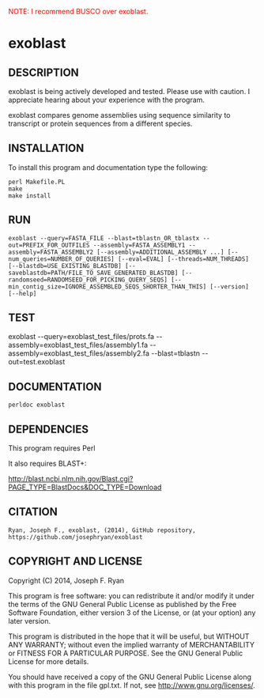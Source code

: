 <font color=red>NOTE: I recommend BUSCO over exoblast.</font>

exoblast
=======

DESCRIPTION
-----------

exoblast is being actively developed and tested. Please use with caution. I appreciate hearing about your experience with the program.

exoblast compares genome assemblies using sequence similarity to transcript or protein sequences from a different species.

INSTALLATION
------------

To install this program and documentation type the following:

    perl Makefile.PL
    make
    make install

RUN
---

    exoblast --query=FASTA_FILE --blast=tblastn_OR_tblastx --out=PREFIX_FOR_OUTFILES --assembly=FASTA_ASSEMBLY1 --assembly=FASTA_ASSEMBLY2 [--assembly=ADDITIONAL_ASSEMBLY ...] [--num_queries=NUMBER_OF_QUERIES] [--eval=EVAL] [--threads=NUM_THREADS] [--blastdb=USE_EXISTING_BLASTDB] [--saveblastdb=PATH/FILE_TO_SAVE_GENERATED_BLASTDB] [--randomseed=RANDOMSEED_FOR_PICKING_QUERY_SEQS] [--min_contig_size=IGNORE_ASSEMBLED_SEQS_SHORTER_THAN_THIS] [--version] [--help]

TEST
----

exoblast --query=exoblast_test_files/prots.fa --assembly=exoblast_test_files/assembly1.fa --assembly=exoblast_test_files/assembly2.fa --blast=tblastn --out=test.exoblast


DOCUMENTATION
-------------

    perldoc exoblast

DEPENDENCIES
------------

This program requires Perl

It also requires BLAST+:

   http://blast.ncbi.nlm.nih.gov/Blast.cgi?PAGE_TYPE=BlastDocs&DOC_TYPE=Download


CITATION
------------

    Ryan, Joseph F., exoblast, (2014), GitHub repository, https://github.com/josephryan/exoblast

COPYRIGHT AND LICENSE
------------

Copyright (C) 2014, Joseph F. Ryan

This program is free software: you can redistribute it and/or modify
it under the terms of the GNU General Public License as published by
the Free Software Foundation, either version 3 of the License, or
(at your option) any later version.

This program is distributed in the hope that it will be useful,
but WITHOUT ANY WARRANTY; without even the implied warranty of
MERCHANTABILITY or FITNESS FOR A PARTICULAR PURPOSE.  See the
GNU General Public License for more details.

You should have received a copy of the GNU General Public License
along with this program in the file gpl.txt.  If not, see
http://www.gnu.org/licenses/.

